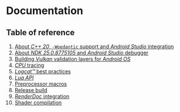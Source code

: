 # Documentation

## Table of reference

1) [About _C++ 20_, `-Wpedantic` support and _Android Studio_ integration](about-c++20-and-pedantic.md)
1) [About _NDK 25.0.8775105_ and _Android Studio_ debugger](about-NDK-25.0.8775105.md)
1) [Building _Vulkan_ validation layers for _Android OS_](vulkan-validation-layers.md)
1) [_CPU_ tracing](cpu-tracing.md)
1) [_Logcat™_ best practices](logcat.md)
1) [_Lua API_](lua-api.md)
1) [Preprocessor macros](preprocessor-macros.md)
1) [Release build](release-build.md)
1) [_RenderDoc_ integration](renderdoc-integration.md)
1) [Shader compilation](shader-compilation.md)
